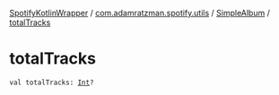 [SpotifyKotlinWrapper](../../index.md) / [com.adamratzman.spotify.utils](../index.md) / [SimpleAlbum](index.md) / [totalTracks](./total-tracks.md)

# totalTracks

`val totalTracks: `[`Int`](https://kotlinlang.org/api/latest/jvm/stdlib/kotlin/-int/index.html)`?`